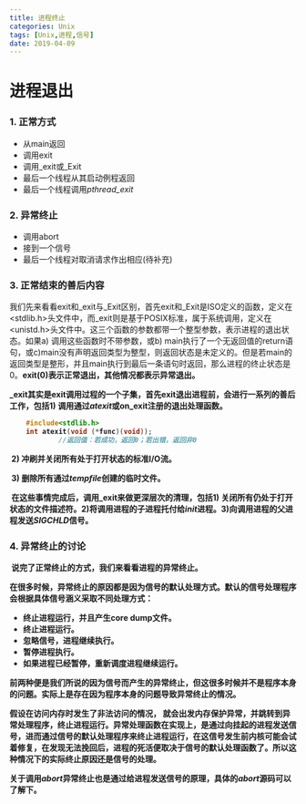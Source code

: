 ```yaml
---
title: 进程终止
categories: Unix
tags: [Unix,进程,信号]
date: 2019-04-09
---
```


# 进程退出

### 1. 正常方式

- 从main返回
- 调用exit
- 调用\_exit或\_Exit
- 最后一个线程从其启动例程返回
- 最后一个线程调用<i>pthread_exit</i>

### 2. 异常终止

- 调用abort
- 接到一个信号
- 最后一个线程对取消请求作出相应(待补充)

### 3. 正常结束的善后内容

​	我们先来看看exit和\_exit与\_Exit区别，首先exit和_Exit是ISO定义的函数，定义在<stdlib.h>头文件中，而\_exit则是基于POSIX标准，属于系统调用，定义在<unistd.h>头文件中。这三个函数的参数都带一个整型参数，表示进程的退出状态。如果a) 调用这些函数时不带参数，或b) main执行了一个无返回值的return语句，或c)main没有声明返回类型为整型，则返回状态是未定义的。但是若main的返回类型是整形，并且main执行到最后一条语句时返回，那么进程的终止状态是0。<b>exit(0)表示正常退出，其他情况都表示异常退出。

​	_exit其实是exit调用过程的一个子集，首先exit退出进程前，会进行一系列的善后工作，包括1) 调用通过<i>atexit</i>或on_exit注册的退出处理函数。

```c
	#include<stdlib.h>
	int atexit(void (*func)(void));
			//返回值：若成功，返回0；若出错，返回非0
```

​	2) 冲刷并关闭所有处于打开状态的标准I/O流。

​	3) 删除所有通过<i>tempfile</i>创建的临时文件。

​	在这些事情完成后，调用_exit来做更深层次的清理，包括1) 关闭所有仍处于打开状态的文件描述符。2)将调用进程的子进程托付给<i>init</i>进程。3)向调用进程的父进程发送<i>SIGCHLD</i>信号。

### 4. 异常终止的讨论

​	说完了正常终止的方式，我们来看看进程的异常终止。

​	在很多时候，异常终止的原因都是因为信号的默认处理方式。默认的信号处理程序会根据具体信号涵义采取不同处理方式：

- 终止进程运行，并且产生core dump文件。
- 终止进程运行。
- 忽略信号，进程继续执行。
- 暂停进程执行。
- 如果进程已经暂停，重新调度进程继续运行。

前两种便是我们所说的因为信号而产生的异常终止，但这很多时候并不是程序本身的问题。实际上是存在因为程序本身的问题导致异常终止的情况。

假设在访问内存时发生了非法访问的情况， 就会出发内存保护异常，并跳转到异常处理程序，终止进程运行。异常处理函数在实现上，是通过向挂起的进程发送信号，进而通过信号的默认处理程序来终止进程运行，在这信号发生前内核可能会试着修复，在发现无法挽回后，进程的死活便取决于信号的默认处理函数了。所以这种情况下的实际终止原因还是信号的处理。

关于调用<i>abort</i>异常终止也是通过给进程发送信号的原理，具体的<i>abort</i>源码可以了解下。